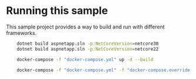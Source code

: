 # Running this sample

This sample project provides a way to build and run with different frameworks.

```bash
    dotnet build aspnetapp.sln -p:NetCoreVersion=netcore30
    dotnet build aspnetapp.sln -p:NetCoreVersion=netcore22
```

```bash
    docker-compose -f "docker-compose.yml" up -d --build

    docker-compose -f "docker-compose.yml" -f "docker-compose.override.yml" up -d --build
```